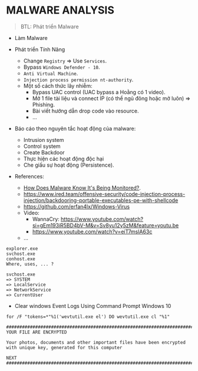 # MALWARE ANALYSIS

> BTL: Phát triển Malware

- Làm Malware

- Phát triển Tính Năng

  - Change `Registry` => Use `Services`.
  - Bypass `Windows Defender - 10`.
  - `Anti Virtual Machine`.
  - `Injection process permission nt-authority`.
  - Một số cách thức lây nhiễm:
    - Bypass UAC control (UAC bypass a Hoằng có 1 video).
    - Mở 1 file tài liệu và connect IP (có thể ngủ đông hoặc mở luôn) => Phishing.
    - Bài viết hướng dẫn drop code vào resource.
    - ...

- Báo cáo theo nguyên tắc hoạt động của malware:

  - Intrusion system
  - Control system
  - Create Backdoor
  - Thực hiện các hoạt động độc hại
  - Che giấu sự hoạt động (Persistence).

- References:
  - [How Does Malware Know It's Being Monitored?](https://www.youtube.com/watch?si=0lbLFGG9dlPLZ3PJ&v=5cch_-3NVLk&feature=youtu.be).
  - https://www.ired.team/offensive-security/code-injection-process-injection/backdooring-portable-executables-pe-with-shellcode
  - https://github.com/erfan4lx/Windows-Virus
  - Video:
    - WannaCry: https://www.youtube.com/watch?si=gEm193iR5BD4bV-M&v=Sv8yu12y5zM&feature=youtu.be
    - https://www.youtube.com/watch?v=eiT7mslA63c
  - ...

```
explorer.exe
svchost.exe
conhost.exe
Where, uses, ... ?

svchost.exe
=> SYSTEM
=> LocalService
=> NetworkService
=> CurrentUser
```

- Clear windows Event Logs Using Command Prompt Windows 10

```batch
for /F "tokens=*"%1('wevtutil.exe el') DO wevtutil.exe cl "%1"
```

```
###########################################################################
YOUR FILE ARE ENCRYPTED

Your photos, documents and other important files have been encrypted
with unique key, generated for this computer

NEXT
###########################################################################
```
